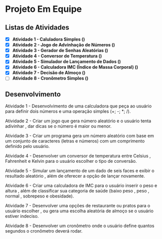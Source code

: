 # Projeto Em Equipe

## Listas de Atividades

- [x] **Atividade 1 - Caluladora Simples ()**
- [x] **Atividade 2 - Jogo de Advinhação de Números ()**
- [x] **Atividade 3 - Gerador de Senhas Aleatórias ()**
- [x] **Atividade 4 - Conversor de Temperatura ()**
- [x] **Atividade 5 - Simulador de Lançamento de Dados ()**
- [x] **Atividade 6 - Calculadora IMC (Índice de Massa Corporal) ()**
- [x] **Atividade 7 - Decisão de Almoço ()**
- [ ] **Atividade 8 - Cronômetro Simples ()**

## Desenvolvimento

Atividade 1 - Desenvolvimento de uma calculadora que peça ao usuário para definir dois números e uma operação simples (+; -; *; /).

Atividade 2 - Criar um jogo que gera número aleatório e o usuário tenta adivinhar  , dar dicas se o número é maior ou menor.

Atividade 3 - Criar um programa gera um número aleatório com base em um conjunto de caracteres (letras e números) com um comprimento definido pelo usuário.

Atividade 4 - Desenvolver um conversor de temperatura entre Celsius , Fahrenheit e Kelvin para o usuário escolher o tipo de conversão.

Atividade 5 - Simular um lançamento de um dado de seis faces e exibir o resultado aleatório , além de oferecer a opção de lançar novamente.

Atividade 6 - Criar uma calculadora de IMC para o usuário inserir o peso e altura , além de classificar sua categoria de saúde (baixo peso , peso , normal , sobrepeso e obesidade).

Atividade 7 - Desenvolver uma opções de restaurante ou pratos para o usuário escolher , ou gera uma escolha aleatória de almoço se o usuário estiver indeciso.

Atividade 8 - Desenvolver um cronômetro onde o usuário define quantos segundos o cronômetro deverá rodar.

